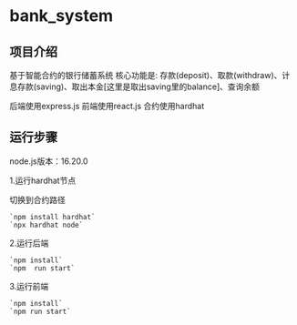 # bank_system

## 项目介绍

基于智能合约的银行储蓄系统
核心功能是:
存款(deposit)、取款(withdraw)、计息存款(saving)、取出本金[这里是取出saving里的balance]、查询余额

后端使用express.js
前端使用react.js
合约使用hardhat

## 运行步骤

node.js版本：16.20.0

1.运行hardhat节点

切换到合约路径
```
`npm install hardhat`
`npx hardhat node`
```
2.运行后端
```
`npm install`
`npm  run start`
```
3.运行前端
```
`npm install`
`npm run start`
```
